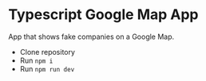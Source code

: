 # Typescript Google Map App

App that shows fake companies on a Google Map. 

- Clone repository
- Run  `npm i`
- Run `npm run dev`
